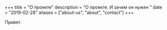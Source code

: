 +++
title = "О проекте"
description = "О проекте. И зачем он нужен "
date = "2019-02-28"
aliases = ["about-us", "about", "contact"]
+++

Привет. 
